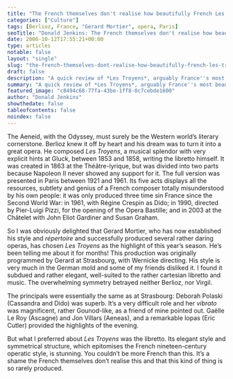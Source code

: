 ```yaml
---
title: "The French themselves don't realise how beautifully French Les Troyens is"
categories: ["Culture"]
tags: [Berlioz, France, "Gerard Mortier", opera, Paris]
seoTitle: "Donald Jenkins: The French themselves don't realise how beautifully French Les Troyens is"
date: 2006-10-12T17:55:21+00:00
type: articles
notable: false
layout: "single"
slug: "the-french-themselves-dont-realise-how-beautifully-french-les-troyens-is"
draft: false
description: "A quick review of *Les Troyens*, arguably France''s most beautiful opera, and rather inexplicably quite misunderstood. Gerard Mortier, director of the Paris Opera, has rightly gone against this trend by making it the highlight of the year''s season."
summary: "A quick review of *Les Troyens*, arguably France''s most beautiful opera, and rather inexplicably quite misunderstood. Gerard Mortier, director of the Paris Opera, has rightly gone against this trend by making it the highlight of the year''s season."
featured_image: "c8494c68-77fa-43be-1ff8-0c7cebde1600"
author: "Donald Jenkins"
showthedate: false
tableofcontents: false
noindex: false
---
```


The Aeneid, with the Odyssey, must surely be the Western world’s literary cornerstone. Berlioz knew it off by heart and his dream was to turn it into a great opera. He composed <em>Les Troyens</em>, a musical splendor with very explicit hints at Gluck, between 1853 and 1858, writing the libretto himself. It was created in 1863 at the Théâtre-lyrique, but was divided into two parts because Napoleon II never showed any support for it. The full version was presented in Paris between 1921 and 1961. Its five acts displays all the resources, subtlety and genius of a French composer totally misunderstood by his own people: it was only produced three time sin France since the Second World War: in 1961, with Régine Crespin as Dido; in 1990, directed by Pier-Luigi Pizzi, for the opening of the Opera Bastille; and in 2003 at the Châtelet with John Eliot Gardiner and Susan Graham.

So I was obviously delighted that Gerard Mortier, who has now established his style and _répertoire_ and successfully produced several rather daring operas, has chosen <em>Les Troyens</em> as the highlight of this year’s season. He’s been telling me about it for months! This production was originally programmed by Gerard at Strasbourg, with Wernicke directing. His style is very much in the German mold and some of my friends disliked it. I found it subdued and rather elegant, well-suited to the rather cartesian libretto and music. The overwhelming symmetry betrayed neither Berlioz, nor Virgil.

The principals were essentially the same as at Strasbourg: Deborah Polaski (Cassandra and Dido) was superb. It’s a very difficult role and her _vibrato_ was magnificent, rather Gounod-like, as a friend of mine pointed out. Gaëlle Le Roy (Ascagne) and Jon Villars (Aeneas), and a remarkable Iopas (Eric Cutler) provided the highlights of the evening.

But what I preferred about <em>Les Troyens</em> was the libretto. Its elegant style and symmetrical structure, which epitomises the French nineteen-century operatic style, is stunning. You couldn’t be more French than this. It’s a shame the French themselves don’t realise this and that this kind of thing is so rarely produced.
